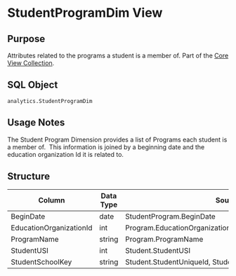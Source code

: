 # StudentProgramDim View

## Purpose

Attributes related to the programs a student is a member of. Part of the [Core
View Collection](./readme.md).

## SQL Object

`analytics.StudentProgramDim`

## Usage Notes

The Student Program Dimension provides a list of Programs each student is a
member of.  This information is joined by a beginning date and the education
organization Id it is related to.

## Structure

| Column | Data Type | Source | Description |
| --- | --- | --- | --- |
| BeginDate | date​ | StudentProgram.BeginDate |     |
| EducationOrganizationId | int | Program.EducationOrganizationId |     |
| ProgramName | string | Program.ProgramName |     |
| StudentUSI | int | Student.StudentUSI |     |
| StudentSchoolKey | string | Student.StudentUniqueId, StudentSchoolAssociation.SchoolId |     |
